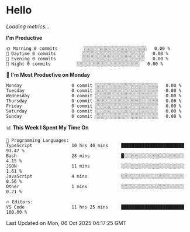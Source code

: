 # Hello

<!-- METRICS:START -->
<p><em>Loading metrics…</em></p>
<!-- METRICS:END -->

<!--START_SECTION:waka-->
**I'm Productive**

```text
🌞 Morning 0 commits          ░░░░░░░░░░░░░░░░░░░░░░░░   0.00 % 
🌆 Daytime 0 commits          ░░░░░░░░░░░░░░░░░░░░░░░░   0.00 % 
🌃 Evening 0 commits          ░░░░░░░░░░░░░░░░░░░░░░░░   0.00 % 
🌙 Night 0 commits          ░░░░░░░░░░░░░░░░░░░░░░░░   0.00 % 
```
📅 **I'm Most Productive on Monday**

```text
Monday                   0 commit ░░░░░░░░░░░░░░░░░░░░░░░░   0.00 % 
Tuesday                  0 commit ░░░░░░░░░░░░░░░░░░░░░░░░   0.00 % 
Wednesday                0 commit ░░░░░░░░░░░░░░░░░░░░░░░░   0.00 % 
Thursday                 0 commit ░░░░░░░░░░░░░░░░░░░░░░░░   0.00 % 
Friday                   0 commit ░░░░░░░░░░░░░░░░░░░░░░░░   0.00 % 
Saturday                 0 commit ░░░░░░░░░░░░░░░░░░░░░░░░   0.00 % 
Sunday                   0 commit ░░░░░░░░░░░░░░░░░░░░░░░░   0.00 % 
```

📊 **This Week I Spent My Time On**

```text
💬 Programming Languages: 
TypeScript               10 hrs 40 mins     ████████████████████████   93.47 % 
Bash                     28 mins            █░░░░░░░░░░░░░░░░░░░░░░░   4.15 % 
JSON                     11 mins            ░░░░░░░░░░░░░░░░░░░░░░░░   1.61 % 
JavaScript               4 mins             ░░░░░░░░░░░░░░░░░░░░░░░░   0.56 % 
Other                    1 mins             ░░░░░░░░░░░░░░░░░░░░░░░░   0.21 % 

🔥 Editors: 
VS Code                  11 hrs 25 mins     ████████████████████████   100.00 % 
```

 Last Updated on Mon, 06 Oct 2025 04:17:25 GMT
<!--END_SECTION:waka-->
